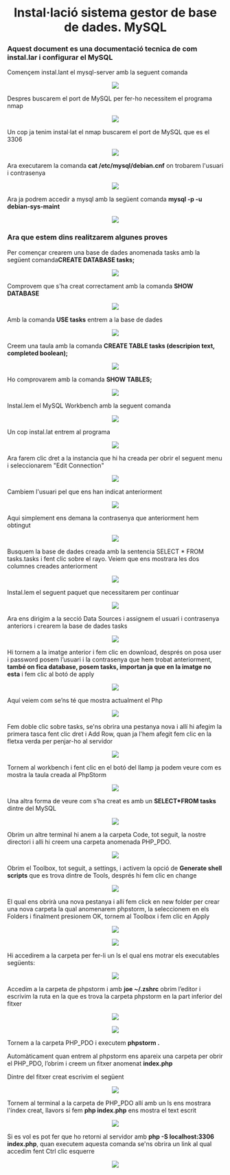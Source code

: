 <h1 align=center>Instal·lació sistema gestor de base de dades. MySQL</h1>
<h3>Aquest document es una documentació tecnica de com instal.lar i configurar el MySQL </h3>


<p>Començem instal.lant el mysql-server amb la seguent comanda</p>
<p align=center>
<img src=https://raw.githubusercontent.com/felipcurto/felipcurto/main/Imatges/Selecci%C3%B3_001.png>
<p/>

<p>Despres buscarem el port de MySQL per fer-ho necessitem el programa nmap</p>
<p align=center>
<img src=https://raw.githubusercontent.com/felipcurto/felipcurto/main/Imatges/Selecci%C3%B3_002.png>
</p>

<p>Un cop ja tenim instal·lat el nmap buscarem el port de MySQL que es el 3306</p>

<p align=center>
<img src=https://raw.githubusercontent.com/felipcurto/felipcurto/main/Imatges/Selecci%C3%B3_003.png>
</p>
     
<p>Ara executarem la comanda <b>cat /etc/mysql/debian.cnf</b> on trobarem l'usuari i contrasenya</p>
<p align=center>
<img src=https://raw.githubusercontent.com/felipcurto/felipcurto/main/Imatges/Selecci%C3%B3_004.png>
</p>
     
<p>Ara ja podrem accedir a mysql amb la següent comanda <b>mysql -p -u debian-sys-maint</b></p>
<p align=center>
<img src=https://raw.githubusercontent.com/felipcurto/felipcurto/main/Imatges/Selecci%C3%B3_005.png>
</p>
     
<h3>Ara que estem dins realitzarem algunes proves</h3>

<p>Per començar crearem una base de dades anomenada tasks amb la següent comanda<b>CREATE DATABASE tasks;</b></p>
<p align=center>
<img src=https://raw.githubusercontent.com/felipcurto/felipcurto/main/Imatges/Selecci%C3%B3_006.png>
</p>
<p>Comprovem que s'ha creat correctament amb la comanda <b>SHOW DATABASE</b></p>
<p align=center>
<img src=https://raw.githubusercontent.com/felipcurto/felipcurto/main/Imatges/Selecci%C3%B3_007.png>
</p>     
<p>Amb la comanda <b>USE tasks</b> entrem a la base de dades</p>
<p align=center>
<img src=https://raw.githubusercontent.com/felipcurto/felipcurto/main/Imatges/Selecci%C3%B3_008.png>
</p>     
<p>Creem una taula amb la comanda <b>CREATE TABLE tasks (descripion text, completed boolean);</b></p>
<p align=center>
<img src=https://raw.githubusercontent.com/felipcurto/felipcurto/main/Imatges/Selecci%C3%B3_009.png>
</p>     
<p>Ho comprovarem amb la comanda <b>SHOW TABLES;</b></p>
<p align=center>
<img src=https://raw.githubusercontent.com/felipcurto/felipcurto/main/Imatges/Selecci%C3%B3_010.png>
</p>
     
<p>Instal.lem el MySQL Workbench amb la seguent comanda</p>
<p align=center>
<img src=https://raw.githubusercontent.com/felipcurto/felipcurto/main/Imatges/Selecci%C3%B3_011.png>
</p>

<p>Un cop instal.lat entrem al programa</p>  
<p align=center>
<img src=https://raw.githubusercontent.com/felipcurto/felipcurto/main/Imatges/Selecci%C3%B3_012.png>
</p>     
<p>Ara farem clic dret a la instancia que hi ha creada per obrir el seguent menu i seleccionarem "Edit Connection"</p>
<p align=center>
<img src=https://raw.githubusercontent.com/felipcurto/felipcurto/main/Imatges/Selecci%C3%B3_013.png>
</p>     
<p>Cambiem l'usuari pel que ens han indicat anteriorment</p>
<p align=center>
<img src=https://raw.githubusercontent.com/felipcurto/felipcurto/main/Imatges/Selecci%C3%B3_014.png>
</p>     
<p>Aqui simplement ens demana la contrasenya que anteriorment hem obtingut</p>
<p align=center>
<img src=https://raw.githubusercontent.com/felipcurto/felipcurto/main/Imatges/Selecci%C3%B3_015.png>
</p>           
<p>Busquem la base de dades creada amb la sentencia SELECT * FROM tasks.tasks i fent clic sobre el rayo. Veiem que ens mostrara les dos columnes creades anteriorment</p>
<p align=center>
<img src=https://raw.githubusercontent.com/felipcurto/felipcurto/main/Imatges/Selecci%C3%B3_016.png>
</p>   
<p>Instal.lem el seguent paquet que necessitarem per continuar</p>
<p align=center>
<img src=https://raw.githubusercontent.com/felipcurto/felipcurto/main/Imatges/Selecci%C3%B3_017.png>
</p> 
<p>Ara ens dirigim a la secció Data Sources i assignem el usuari i contrasenya anteriors i crearem la base de dades tasks</p>
<p align=center>
<img src=https://raw.githubusercontent.com/felipcurto/felipcurto/main/Imatges/Selecci%C3%B3_018.png>
</p>     
<p>Hi tornem a la imatge anterior i fem clic en download, després on posa user i password posem l’usuari i la contrasenya que hem trobat anteriorment, <b>també on fica database, posem tasks, importan ja que en la imatge no esta</b> i fem clic al botó de apply</p>
<p align=center>
<img src=https://user-images.githubusercontent.com/91246894/171676102-aebb286b-95c6-4b07-add8-cdec17ccb06f.png>
</p>    
<p>Aquí veiem com se’ns té que mostra actualment el Php</p>
<p align=center>
<img src=https://user-images.githubusercontent.com/91246894/171676635-88bf6014-28ba-47c6-918c-df0136d5dd9d.png>
</p>     
<p>Fem doble clic sobre tasks, se'ns obrira una pestanya nova i allí hi afegim la primera tasca fent clic dret i Add Row, quan ja l'hem afegit fem clic en la fletxa verda per penjar-ho al servidor</p>
<p align=center>
<img src=https://user-images.githubusercontent.com/91246894/171676716-df9582b9-4853-475a-9578-95859c9fcce9.png>
</p>     
<p>Tornem al workbench i fent clic en el botó del llamp ja podem veure com es mostra la taula creada al PhpStorm</p>
<p align=center>
<img src=https://user-images.githubusercontent.com/91246894/171676875-706d7692-a188-4828-beda-bd3c602a11f9.png>
</p>    
<p>Una altra forma de veure com s’ha creat es amb un <b>SELECT*FROM tasks</b> dintre del MySQL</p>
<p align=center>
<img src=https://user-images.githubusercontent.com/91246894/171676925-ace692c1-934d-4bb4-a6ca-daa8606fece5.png>
</p>     
<p>Obrim un altre terminal hi anem a la carpeta Code, tot seguit, la nostre directori i alli hi creem una carpeta anomenada PHP_PDO.</p>
<p align=center>
<img src=https://user-images.githubusercontent.com/91246894/171676993-aaf41eb7-b231-4ada-acea-433804dcdcbd.png>
</p>    
<p>Obrim el Toolbox, tot seguit, a settings, i activem la opció de <b>Generate shell scripts</b> que es trova dintre de Tools, després hi fem clic en change</p>
<p align=center>
<img src=https://user-images.githubusercontent.com/91246894/171677226-b0b08e8b-25fb-4f5b-8344-88f962806ea9.png>
</p>
<p>El qual ens obrirà una nova pestanya i allí fem click en new folder per crear una nova carpeta la qual anomenarem phpstorm, la seleccionem en els Folders i finalment presionem  OK, tornem al Toolbox i fem clic en Apply</p>
<p align=center>
<img src=https://user-images.githubusercontent.com/91246894/171677302-9c576c43-7fac-4473-80cb-152d2e4898aa.png>
</p> 
<p align=center>
<img src=https://user-images.githubusercontent.com/91154202/169119903-2a8ec550-a32b-46e8-9382-8ac645399e0e.png>
</p>  
<p>Hi accedirem a la carpeta per fer-li un ls el qual ens motrar els executables següents:</p>
<p align=center>
<img src=https://user-images.githubusercontent.com/91246894/171677493-373b32e4-f17b-4a63-b315-514d65952c82.png>
</p>   
<p>Accedim a la carpeta de phpstorm i amb <b>joe ~/.zshrc</b> obrim l’editor i escrivim la ruta en la que es trova la carpeta phpstorm en la part inferior del fitxer</p>
<p align=center>
<img src=https://user-images.githubusercontent.com/91246894/171677785-9a5703d3-4c28-4ba2-9992-481ea745584c.png>
</p>  
<p align=center>
<img src=https://user-images.githubusercontent.com/91246894/171677619-0682eb10-8a68-4a6a-a66f-bef2e68f5cb5.png>
</p>    
<p>Tornem a la carpeta PHP_PDO i executem <b>phpstorm .</b></p>
<p>Automàticament quan entrem al phpstorm ens apareix una carpeta per obrir el PHP_PDO, l’obrim i creem un fitxer anomenat <b>index.php</b> </p>
<p>Dintre del fitxer creat escrivim el següent</p>
<p align=center>
<img src=https://user-images.githubusercontent.com/91246894/171677973-6506f23d-6b02-4867-8918-d53f83e87ab7.png>
</p>    
<p>Tornem al terminal a la carpeta de PHP_PDO allí amb un ls ens mostrara l'índex creat, llavors si fem <b>php index.php</b> ens mostra el text escrit</p>
<p align=center>
<img src=https://user-images.githubusercontent.com/91154202/169137727-a602c0cf-bf70-4f58-ad79-361b252aed38.png>
</p> 

<p>Si es vol es pot fer que ho retorni al servidor amb <b>php -S localhost:3306 index.php</b>, quan executem aquesta comanda se'ns obrira un link al qual accedim fent Ctrl clic esquerre</p>
<p align=center>
<img src=https://user-images.githubusercontent.com/91246894/171678039-6ebbc367-3e31-4cda-8a31-9f0792d8d666.png>
</p>
